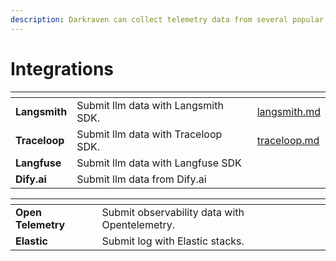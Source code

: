 ```yaml
---
description: Darkraven can collect telemetry data from several popular SDKs / agents.
---
```


# Integrations

<table data-view="cards"><thead><tr><th></th><th></th><th data-hidden data-card-target data-type="content-ref"></th></tr></thead><tbody><tr><td><strong>Langsmith</strong></td><td>Submit llm data with Langsmith SDK.    </td><td><a href="langsmith.md">langsmith.md</a></td></tr><tr><td><strong>Traceloop</strong></td><td>Submit llm data with Traceloop SDK. </td><td><a href="traceloop.md">traceloop.md</a></td></tr><tr><td><strong>Langfuse</strong></td><td>Submit llm data with Langfuse SDK</td><td></td></tr><tr><td><strong>Dify.ai</strong></td><td>Submit llm data from Dify.ai</td><td></td></tr></tbody></table>

<table data-view="cards"><thead><tr><th></th><th></th><th></th></tr></thead><tbody><tr><td><strong>Open Telemetry</strong></td><td>Submit observability data with Opentelemetry. </td><td></td></tr><tr><td><strong>Elastic</strong></td><td>Submit log with Elastic stacks.</td><td></td></tr></tbody></table>
